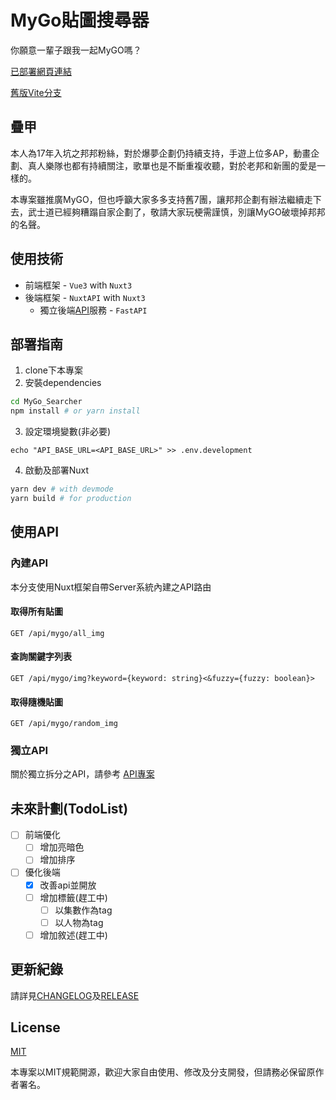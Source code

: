 # MyGo貼圖搜尋器

你願意一輩子跟我一起MyGO嗎？

[已部署網頁連結](https://mygo.miyago9267.com)

[舊版Vite分支](https://github.com/miyago9267/MyGO-Searcher/tree/vite)

## 疊甲

本人為17年入坑之邦邦粉絲，對於爆夢企劃仍持續支持，手遊上位多AP，動畫企劃、真人樂隊也都有持續關注，歌單也是不斷重複收聽，對於老邦和新團的愛是一樣的。

本專案雖推廣MyGO，但也呼籲大家多多支持舊7團，讓邦邦企劃有辦法繼續走下去，武士道已經夠糟蹋自家企劃了，敬請大家玩梗需謹慎，別讓MyGO破壞掉邦邦的名聲。

## 使用技術

- 前端框架 - `Vue3` with `Nuxt3`
- 後端框架 - `NuxtAPI` with `Nuxt3`
  - 獨立後端[API](https://github.com/miyago9267/mygoapi)服務 - `FastAPI`

## 部署指南

1. clone下本專案
2. 安裝dependencies

```bash
cd MyGo_Searcher
npm install # or yarn install
```
3. 設定環境變數(非必要)
```
echo "API_BASE_URL=<API_BASE_URL>" >> .env.development
```
4. 啟動及部署Nuxt

```bash
yarn dev # with devmode
yarn build # for production
```

## 使用API

### 內建API

本分支使用Nuxt框架自帶Server系統內建之API路由

#### 取得所有貼圖

```http
GET /api/mygo/all_img
```

#### 查詢關鍵字列表

```http
GET /api/mygo/img?keyword={keyword: string}<&fuzzy={fuzzy: boolean}>
```

#### 取得隨機貼圖

```http
GET /api/mygo/random_img
```

### 獨立API

關於獨立拆分之API，請參考
[API專案](https://github.com/miyago9267/mygoapi)

## 未來計劃(TodoList)

- [ ] 前端優化
  - [ ] 增加亮暗色
  - [ ] 增加排序
- [ ] 優化後端
  - [X] 改善api並開放
  - [ ] 增加標籤(趕工中)
    - [ ] 以集數作為tag
    - [ ] 以人物為tag
  - [ ] 增加敘述(趕工中)

## 更新紀錄

請詳見[CHANGELOG](./CHANGELOG.md)及[RELEASE](https://github.com/miyago9267/MyGo_Searcher/releases)

## License

[MIT](./LICENSE)

本專案以MIT規範開源，歡迎大家自由使用、修改及分支開發，但請務必保留原作者署名。
